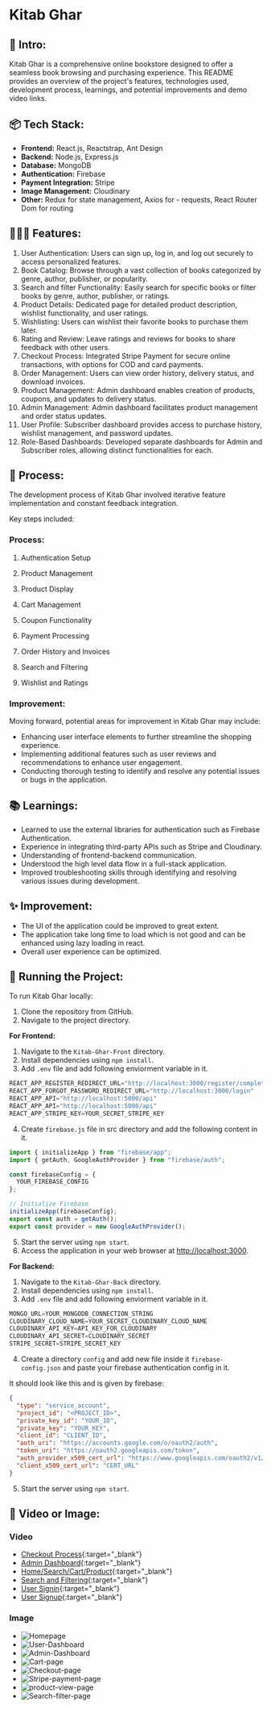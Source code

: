 # Kitab Ghar

## 🎋 Intro:
Kitab Ghar is a comprehensive online bookstore designed to offer a seamless book browsing and purchasing experience. This README provides an overview of the project's features, technologies used, development process, learnings, and potential improvements and demo video links.

## 📦 Tech Stack:
- **Frontend:** React.js, Reactstrap, Ant Design
- **Backend:** Node.js, Express.js
- **Database:** MongoDB
- **Authentication:** Firebase
- **Payment Integration:** Stripe
- **Image Management:** Cloudinary
- **Other:** Redux for state management, Axios for - requests, React Router Dom for routing

## 👩🏽‍🍳 Features:
1. User Authentication: Users can sign up, log in, and log out securely to access personalized features.
2. Book Catalog: Browse through a vast collection of books categorized by genre, author, publisher, or popularity.
3. Search and filter Functionality: Easily search for specific books or filter books by genre, author, publisher, or ratings.
4. Product Details: Dedicated page for detailed product description, wishlist functionality, and user ratings.
5. Wishlisting: Users can wishlist their favorite books to purchase them later.
6. Rating and Review: Leave ratings and reviews for books to share feedback with other users.
7. Checkout Process: Integrated Stripe Payment for secure online transactions, with options for COD and card payments.
8. Order Management: Users can view order history, delivery status, and download invoices.
9. Product Management: Admin dashboard enables creation of products, coupons, and updates to delivery status.
10. Admin Management: Admin dashboard facilitates product management and order status updates.
11. User Profile: Subscriber dashboard provides access to purchase history, wishlist management, and password updates.
12. Role-Based Dashboards: Developed separate dashboards for Admin and Subscriber roles, allowing distinct functionalities for each.

## 💭 Process:
The development process of Kitab Ghar involved iterative feature implementation and constant feedback integration.

Key steps included:

### Process:

1. Authentication Setup

2. Product Management

3. Product Display

4. Cart Management

6. Coupon Functionality

7. Payment Processing

8. Order History and Invoices

9. Search and Filtering

10. Wishlist and Ratings

### Improvement:

Moving forward, potential areas for improvement in Kitab Ghar may include:
- Enhancing user interface elements to further streamline the shopping experience.
- Implementing additional features such as user reviews and recommendations to enhance user engagement.
- Conducting thorough testing to identify and resolve any potential issues or bugs in the application.

## 📚 Learnings:

- Learned to use the external libraries for authentication such as Firebase Authentication.
- Experience in integrating third-party APIs such as Stripe and Cloudinary.
- Understanding of frontend-backend communication.
- Understood the high level data flow in a full-stack application.
- Improved troubleshooting skills through identifying and resolving various issues during development.

## ✨ Improvement:
- The UI of the application could be improved to great extent.
- The application take long time to load which is not good and can be enhanced using lazy loading in react.
- Overall user experience can be optimized.

## 🚦 Running the Project:
To run Kitab Ghar locally:

1. Clone the repository from GitHub.
1. Navigate to the project directory.

**For Frontend:** 
1. Navigate to the `Kitab-Ghar-Front` directory.
2. Install dependencies using `npm install`.
3. Add `.env` file and add following enviorment variable in it.
   
```js
REACT_APP_REGISTER_REDIRECT_URL="http://localhost:3000/register/complete"
REACT_APP_FORGOT_PASSWORD_REDIRECT_URL="http://localhost:3000/login"
REACT_APP_API="http://localhost:5000/api"
REACT_APP_API="http://localhost:5000/api"
REACT_APP_STRIPE_KEY=YOUR_SECRET_STRIPE_KEY
```

4. Create `firebase.js` file in src directory and add the following content in it.

```js
import { initializeApp } from "firebase/app";
import { getAuth, GoogleAuthProvider } from "firebase/auth";

const firebaseConfig = {
  YOUR_FIREBASE_CONFIG
};

// Initialize Firebase
initializeApp(firebaseConfig);
export const auth = getAuth();
export const provider = new GoogleAuthProvider();
``` 

5. Start the server using `npm start`.
6. Access the application in your web browser at [ http://localhost:3000](http://localhost:3000).
   
**For Backend:**
1. Navigate to the `Kitab-Ghar-Back` directory.
2. Install dependencies using `npm install`.
3. Add `.env` file and add following enviorment variable in it.
   
 ```js
MONGO_URL=YOUR_MONGODB_CONNECTION_STRING
CLOUDINARY_CLOUD_NAME=YOUR_SECRET_CLOUDINARY_CLOUD_NAME
CLOUDINARY_API_KEY=API_KEY_FOR_CLOUDINARY
CLOUDINARY_API_SECRET=CLOUDINARY_SECRET
STRIPE_SECRET=STRIPE_SECRET_KEY
```

4. Create a directory `config` and add new file inside it `firebase-config.json` and paste your firebase authentication config in it.

It should look like this and is given by firebase: 
```json
{
  "type": "service_account",
  "project_id": "<PROJECT_ID>",
  "private_key_id": "YOUR_ID",
  "private_key": "YOUR_KEY",
  "client_id": "CLIENT_ID",
  "auth_uri": "https://accounts.google.com/o/oauth2/auth",
  "token_uri": "https://oauth2.googleapis.com/token",
  "auth_provider_x509_cert_url": "https://www.googleapis.com/oauth2/v1/certs",
  "client_x509_cert_url": "CERT_URL"
}
```
5. Start the server using `npm start`.

## 📸 Video or Image:

### Video
- [Checkout Process](https://drive.google.com/file/d/1xTVzicKNKWdY-5SQKNaIthcQgCOQ-XMn/view?usp=sharing){:target="_blank"}
- [Admin Dashboard](https://drive.google.com/file/d/1b2-5ukIPJFYfIicXST-BwZPRGeg2rJWb/view?usp=sharing){:target="_blank"}
- [Home/Search/Cart/Product](https://drive.google.com/file/d/1wdtYzb7MmPnlQPD_7BWqMDVsIMzzK0AO/view?usp=sharing){:target="_blank"}
- [Search and Filtering](https://drive.google.com/file/d/1eCqY9JYu9_o0GcJzD3y2gV0dqr4eDGok/view?usp=sharing){:target="_blank"}
- [User Signin](https://drive.google.com/file/d/1vpxxiB3fd6myDAJ2hxEon8R8l7W73imW/view?usp=sharing){:target="_blank"}
- [User Signup](https://drive.google.com/file/d/1frNXmvvvoLjdCw_pc_khrAW695NTI5qd/view?usp=sharing){:target="_blank"}

### Image

- ![Homepage](./Screenshots/home-page.png)
- ![User-Dashboard](./Screenshots/user-dashboard.png)
- ![Admin-Dashboard](./Screenshots/admin-dashboard.png)
- ![Cart-page](./Screenshots/cartpage.png)
- ![Checkout-page](./Screenshots/checkout-page.png)
- ![Stripe-payment-page](./Screenshots/stripe-payment-page.png)
- ![product-view-page](./Screenshots/product-view-page.png)
- ![Search-filter-page](./Screenshots/search-filter-page.png)